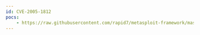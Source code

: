 ```yaml
---
id: CVE-2005-1812
pocs:
    - https://raw.githubusercontent.com/rapid7/metasploit-framework/master/modules/exploits/windows/tftp/futuresoft_transfermode.rb
---
```

